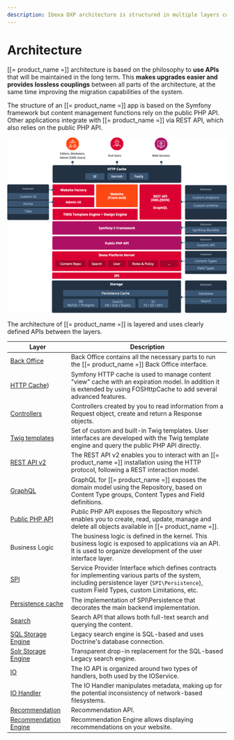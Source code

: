 ```yaml
---
description: Ibexa DXP architecture is structured in multiple layers connected by APIs.
---
```


# Architecture

[[= product_name =]] architecture is based on the philosophy to **use APIs** that will be maintained in the long term. This **makes upgrades easier and provides lossless couplings** between all parts of the architecture, at the same time improving the migration capabilities of the system.

The structure of an [[= product_name =]] app is based on the Symfony framework
but content management functions rely on the public PHP API.
Other applications integrate with [[= product_name =]] via REST API, which also relies on the public PHP API.

![Architecture](img/architecture.png "Architecture")

The architecture of [[= product_name =]] is layered and uses clearly defined APIs between the layers.

| Layer                                                                                      | Description                                                                                                                                                                                    |
|--------------------------------------------------------------------------------------------|------------------------------------------------------------------------------------------------------------------------------------------------------------------------------------------------|
| [Back Office](../extending/config_back_office.md)                                          | Back Office contains all the necessary parts to run the [[= product_name =]] Back Office interface.                                                                                            |
| [HTTP Cache](cache/http_cache.md))                                                         | Symfony HTTP cache is used to manage content "view" cache with an expiration model. In addition it is extended by using FOSHttpCache to add several advanced features.                         |
| [Controllers](content_rendering/queries_and_controllers/controllers.md)                    | Controllers created by you to read information from a Request object, create and return a Response objects.                                                                                    |
| [Twig templates](content_rendering/twig_function_reference/twig_functions_reference.md)    | Set of custom and built-in Twig templates. User interfaces are developed with the Twig template engine and query the public PHP API directly.                                                  |
| [REST API v2](../api/rest_api_usage.md)                                                    | The REST API v2 enables you to interact with an [[= product_name =]] installation using the HTTP protocol, following a REST interaction model.                                                 |
| [GraphQL](../api/graphql.md)                                                               | GraphQL for [[= product_name =]] exposes the domain model using the Repository, based on Content Type groups, Content Types and Field definitions.                                             |
| [Public PHP API](../api/public_php_api.md)                                                 | Public PHP API exposes the Repository which enables you to create, read, update, manage and delete all objects available in [[= product_name =]].                                              |
| Business Logic                                                                             | The business logic is defined in the kernel. This business logic is exposed to applications via an API. It is used to organize development of the user interface layer.                        |
| [SPI](repository.md#spi)                                                                   | Service Provider Interface which defines contracts for implementing various parts of the system, including persistence layer (`SPI\Persistence`), custom Field Types, custom Limitations, etc. |
| [Persistence cache](persistence_cache.md)                                                  | The implementation of SPI\Persistence that decorates the main backend implementation.                                                                                                          |
| [Search](search/search.md)                                                                 | Search API that allows both full-text search and querying the content.                                                                                                                         |
| [SQL Storage Engine](search/search.md#legacy-search-engine)                                | Legacy search engine is SQL-based and uses Doctrine's database connection.                                                                                                                     |
| [Solr Storage Engine](search/solr.md)                                                      | Transparent drop-in replacement for the SQL-based Legacy search engine.                                                                                                                        |
| [IO](file_management/file_management.md#native-io-handler)                                 | The IO API is organized around two types of handlers, both used by the IOService.                                                                                                              |
| [IO Handler](clustering.md#dfs-io-handler)                                                 | The IO Handler manipulates metadata, making up for the potential inconsistency of network-based filesystems.                                                                                   |
| [Recommendation](personalization/recommendation_client.md)        | Recommendation API.                                                                                                                                                                            |
| [Recommendation Engine](personalization/recommendation_client.md) | Recommendation Engine allows displaying recommendations on your website.                                                                                                                       |
